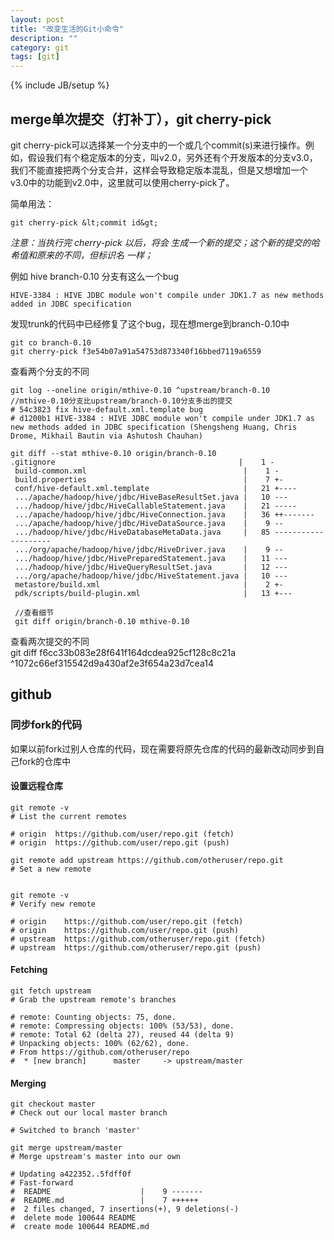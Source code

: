 ```yaml
---
layout: post
title: "改变生活的Git小命令"
description: ""
category: git
tags: [git]
---
```

{% include JB/setup %}

## merge单次提交（打补丁），git cherry-pick


git cherry-pick可以选择某一个分支中的一个或几个commit(s)来进行操作。例如，假设我们有个稳定版本的分支，叫v2.0，另外还有个开发版本的分支v3.0，我们不能直接把两个分支合并，这样会导致稳定版本混乱，但是又想增加一个v3.0中的功能到v2.0中，这里就可以使用cherry-pick了。

简单用法：

	git cherry-pick &lt;commit id&gt;

*注意：当执行完 cherry-pick 以后，将会 生成一个新的提交；这个新的提交的哈希值和原来的不同，但标识名 一样；*

例如 hive branch-0.10 分支有这么一个bug

`HIVE-3384 : HIVE JDBC module won't compile under JDK1.7 as new methods added in JDBC specification`

发现trunk的代码中已经修复了这个bug，现在想merge到branch-0.10中

	git co branch-0.10
	git cherry-pick f3e54b07a91a54753d873340f16bbed7119a6559
	
查看两个分支的不同

	git log --oneline origin/mthive-0.10 ^upstream/branch-0.10
	//mthive-0.10分支比upstream/branch-0.10分支多出的提交
	# 54c3823 fix hive-default.xml.template bug
	# d1200b1 HIVE-3384 : HIVE JDBC module won't compile under JDK1.7 as new methods added in JDBC specification (Shengsheng Huang, Chris Drome, Mikhail Bautin via Ashutosh Chauhan)	
	
	git diff --stat mthive-0.10 origin/branch-0.10
	.gitignore                                         |    1 -
     build-common.xml                                   |    1 -
     build.properties                                   |    7 +-
     conf/hive-default.xml.template                     |   21 +----
     .../apache/hadoop/hive/jdbc/HiveBaseResultSet.java |   10 ---
     .../hadoop/hive/jdbc/HiveCallableStatement.java    |   21 -----
     .../apache/hadoop/hive/jdbc/HiveConnection.java    |   36 ++-------
     .../apache/hadoop/hive/jdbc/HiveDataSource.java    |    9 --
     .../hadoop/hive/jdbc/HiveDatabaseMetaData.java     |   85 --------------------
     .../org/apache/hadoop/hive/jdbc/HiveDriver.java    |    9 --
     .../hadoop/hive/jdbc/HivePreparedStatement.java    |   11 ---
     .../hadoop/hive/jdbc/HiveQueryResultSet.java       |   12 ---
     .../org/apache/hadoop/hive/jdbc/HiveStatement.java |   10 ---
     metastore/build.xml                                |    2 +-
     pdk/scripts/build-plugin.xml                       |   13 +---
     
     //查看细节
     git diff origin/branch-0.10 mthive-0.10

查看两次提交的不同     
	git diff f6cc33b083e28f641f164dcdea925cf128c8c21a ^1072c66ef315542d9a430af2e3f654a23d7cea14


## github

### 同步fork的代码

如果以前fork过别人仓库的代码，现在需要将原先仓库的代码的最新改动同步到自己fork的仓库中

#### 设置远程仓库

	git remote -v
    # List the current remotes
    
    # origin  https://github.com/user/repo.git (fetch)
    # origin  https://github.com/user/repo.git (push)
    
    git remote add upstream https://github.com/otheruser/repo.git
    # Set a new remote
    
    
    git remote -v
    # Verify new remote
    
    # origin    https://github.com/user/repo.git (fetch)
    # origin    https://github.com/user/repo.git (push)
    # upstream  https://github.com/otheruser/repo.git (fetch)
    # upstream  https://github.com/otheruser/repo.git (push)
    
#### Fetching
    
    git fetch upstream
    # Grab the upstream remote's branches
    
    # remote: Counting objects: 75, done.
    # remote: Compressing objects: 100% (53/53), done.
    # remote: Total 62 (delta 27), reused 44 (delta 9)
    # Unpacking objects: 100% (62/62), done.
    # From https://github.com/otheruser/repo
    #  * [new branch]      master     -> upstream/master    
    
    
#### Merging

    git checkout master
    # Check out our local master branch
    
    # Switched to branch 'master'
    
    git merge upstream/master
    # Merge upstream's master into our own
    
    # Updating a422352..5fdff0f
    # Fast-forward
    #  README                    |    9 -------
    #  README.md                 |    7 ++++++
    #  2 files changed, 7 insertions(+), 9 deletions(-)
    #  delete mode 100644 README
    #  create mode 100644 README.md    